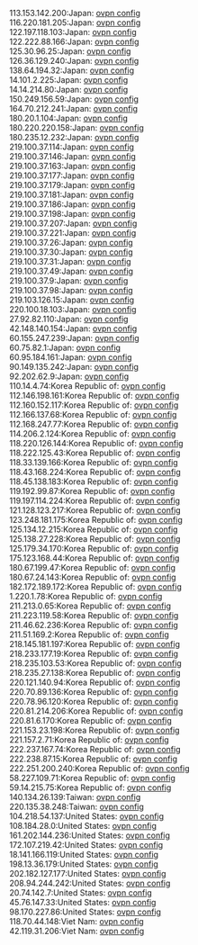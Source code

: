 113.153.142.200:Japan: [ovpn config](vpn/113_153_142_200.ovpn)  
116.220.181.205:Japan: [ovpn config](vpn/116_220_181_205.ovpn)  
122.197.118.103:Japan: [ovpn config](vpn/122_197_118_103.ovpn)  
122.222.88.166:Japan: [ovpn config](vpn/122_222_88_166.ovpn)  
125.30.96.25:Japan: [ovpn config](vpn/125_30_96_25.ovpn)  
126.36.129.240:Japan: [ovpn config](vpn/126_36_129_240.ovpn)  
138.64.194.32:Japan: [ovpn config](vpn/138_64_194_32.ovpn)  
14.101.2.225:Japan: [ovpn config](vpn/14_101_2_225.ovpn)  
14.14.214.80:Japan: [ovpn config](vpn/14_14_214_80.ovpn)  
150.249.156.59:Japan: [ovpn config](vpn/150_249_156_59.ovpn)  
164.70.212.241:Japan: [ovpn config](vpn/164_70_212_241.ovpn)  
180.20.1.104:Japan: [ovpn config](vpn/180_20_1_104.ovpn)  
180.220.220.158:Japan: [ovpn config](vpn/180_220_220_158.ovpn)  
180.235.12.232:Japan: [ovpn config](vpn/180_235_12_232.ovpn)  
219.100.37.114:Japan: [ovpn config](vpn/219_100_37_114.ovpn)  
219.100.37.146:Japan: [ovpn config](vpn/219_100_37_146.ovpn)  
219.100.37.163:Japan: [ovpn config](vpn/219_100_37_163.ovpn)  
219.100.37.177:Japan: [ovpn config](vpn/219_100_37_177.ovpn)  
219.100.37.179:Japan: [ovpn config](vpn/219_100_37_179.ovpn)  
219.100.37.181:Japan: [ovpn config](vpn/219_100_37_181.ovpn)  
219.100.37.186:Japan: [ovpn config](vpn/219_100_37_186.ovpn)  
219.100.37.198:Japan: [ovpn config](vpn/219_100_37_198.ovpn)  
219.100.37.207:Japan: [ovpn config](vpn/219_100_37_207.ovpn)  
219.100.37.221:Japan: [ovpn config](vpn/219_100_37_221.ovpn)  
219.100.37.26:Japan: [ovpn config](vpn/219_100_37_26.ovpn)  
219.100.37.30:Japan: [ovpn config](vpn/219_100_37_30.ovpn)  
219.100.37.31:Japan: [ovpn config](vpn/219_100_37_31.ovpn)  
219.100.37.49:Japan: [ovpn config](vpn/219_100_37_49.ovpn)  
219.100.37.9:Japan: [ovpn config](vpn/219_100_37_9.ovpn)  
219.100.37.98:Japan: [ovpn config](vpn/219_100_37_98.ovpn)  
219.103.126.15:Japan: [ovpn config](vpn/219_103_126_15.ovpn)  
220.100.18.103:Japan: [ovpn config](vpn/220_100_18_103.ovpn)  
27.92.82.110:Japan: [ovpn config](vpn/27_92_82_110.ovpn)  
42.148.140.154:Japan: [ovpn config](vpn/42_148_140_154.ovpn)  
60.155.247.239:Japan: [ovpn config](vpn/60_155_247_239.ovpn)  
60.75.82.1:Japan: [ovpn config](vpn/60_75_82_1.ovpn)  
60.95.184.161:Japan: [ovpn config](vpn/60_95_184_161.ovpn)  
90.149.135.242:Japan: [ovpn config](vpn/90_149_135_242.ovpn)  
92.202.62.9:Japan: [ovpn config](vpn/92_202_62_9.ovpn)  
110.14.4.74:Korea Republic of: [ovpn config](vpn/110_14_4_74.ovpn)  
112.146.198.161:Korea Republic of: [ovpn config](vpn/112_146_198_161.ovpn)  
112.160.152.117:Korea Republic of: [ovpn config](vpn/112_160_152_117.ovpn)  
112.166.137.68:Korea Republic of: [ovpn config](vpn/112_166_137_68.ovpn)  
112.168.247.77:Korea Republic of: [ovpn config](vpn/112_168_247_77.ovpn)  
114.206.2.124:Korea Republic of: [ovpn config](vpn/114_206_2_124.ovpn)  
118.220.126.144:Korea Republic of: [ovpn config](vpn/118_220_126_144.ovpn)  
118.222.125.43:Korea Republic of: [ovpn config](vpn/118_222_125_43.ovpn)  
118.33.139.166:Korea Republic of: [ovpn config](vpn/118_33_139_166.ovpn)  
118.43.168.224:Korea Republic of: [ovpn config](vpn/118_43_168_224.ovpn)  
118.45.138.183:Korea Republic of: [ovpn config](vpn/118_45_138_183.ovpn)  
119.192.99.87:Korea Republic of: [ovpn config](vpn/119_192_99_87.ovpn)  
119.197.114.224:Korea Republic of: [ovpn config](vpn/119_197_114_224.ovpn)  
121.128.123.217:Korea Republic of: [ovpn config](vpn/121_128_123_217.ovpn)  
123.248.181.175:Korea Republic of: [ovpn config](vpn/123_248_181_175.ovpn)  
125.134.12.215:Korea Republic of: [ovpn config](vpn/125_134_12_215.ovpn)  
125.138.27.228:Korea Republic of: [ovpn config](vpn/125_138_27_228.ovpn)  
125.179.34.170:Korea Republic of: [ovpn config](vpn/125_179_34_170.ovpn)  
175.123.168.44:Korea Republic of: [ovpn config](vpn/175_123_168_44.ovpn)  
180.67.199.47:Korea Republic of: [ovpn config](vpn/180_67_199_47.ovpn)  
180.67.24.143:Korea Republic of: [ovpn config](vpn/180_67_24_143.ovpn)  
182.172.189.172:Korea Republic of: [ovpn config](vpn/182_172_189_172.ovpn)  
1.220.1.78:Korea Republic of: [ovpn config](vpn/1_220_1_78.ovpn)  
211.213.0.65:Korea Republic of: [ovpn config](vpn/211_213_0_65.ovpn)  
211.223.119.58:Korea Republic of: [ovpn config](vpn/211_223_119_58.ovpn)  
211.46.62.236:Korea Republic of: [ovpn config](vpn/211_46_62_236.ovpn)  
211.51.169.2:Korea Republic of: [ovpn config](vpn/211_51_169_2.ovpn)  
218.145.181.197:Korea Republic of: [ovpn config](vpn/218_145_181_197.ovpn)  
218.233.177.19:Korea Republic of: [ovpn config](vpn/218_233_177_19.ovpn)  
218.235.103.53:Korea Republic of: [ovpn config](vpn/218_235_103_53.ovpn)  
218.235.27.138:Korea Republic of: [ovpn config](vpn/218_235_27_138.ovpn)  
220.121.140.94:Korea Republic of: [ovpn config](vpn/220_121_140_94.ovpn)  
220.70.89.136:Korea Republic of: [ovpn config](vpn/220_70_89_136.ovpn)  
220.78.96.120:Korea Republic of: [ovpn config](vpn/220_78_96_120.ovpn)  
220.81.214.206:Korea Republic of: [ovpn config](vpn/220_81_214_206.ovpn)  
220.81.6.170:Korea Republic of: [ovpn config](vpn/220_81_6_170.ovpn)  
221.153.23.198:Korea Republic of: [ovpn config](vpn/221_153_23_198.ovpn)  
221.157.2.71:Korea Republic of: [ovpn config](vpn/221_157_2_71.ovpn)  
222.237.167.74:Korea Republic of: [ovpn config](vpn/222_237_167_74.ovpn)  
222.238.87.15:Korea Republic of: [ovpn config](vpn/222_238_87_15.ovpn)  
222.251.200.240:Korea Republic of: [ovpn config](vpn/222_251_200_240.ovpn)  
58.227.109.71:Korea Republic of: [ovpn config](vpn/58_227_109_71.ovpn)  
59.14.215.75:Korea Republic of: [ovpn config](vpn/59_14_215_75.ovpn)  
140.134.26.139:Taiwan: [ovpn config](vpn/140_134_26_139.ovpn)  
220.135.38.248:Taiwan: [ovpn config](vpn/220_135_38_248.ovpn)  
104.218.54.137:United States: [ovpn config](vpn/104_218_54_137.ovpn)  
108.184.28.0:United States: [ovpn config](vpn/108_184_28_0.ovpn)  
161.202.144.236:United States: [ovpn config](vpn/161_202_144_236.ovpn)  
172.107.219.42:United States: [ovpn config](vpn/172_107_219_42.ovpn)  
18.141.166.119:United States: [ovpn config](vpn/18_141_166_119.ovpn)  
198.13.36.179:United States: [ovpn config](vpn/198_13_36_179.ovpn)  
202.182.127.177:United States: [ovpn config](vpn/202_182_127_177.ovpn)  
208.94.244.242:United States: [ovpn config](vpn/208_94_244_242.ovpn)  
20.74.142.7:United States: [ovpn config](vpn/20_74_142_7.ovpn)  
45.76.147.33:United States: [ovpn config](vpn/45_76_147_33.ovpn)  
98.170.227.86:United States: [ovpn config](vpn/98_170_227_86.ovpn)  
118.70.44.148:Viet Nam: [ovpn config](vpn/118_70_44_148.ovpn)  
42.119.31.206:Viet Nam: [ovpn config](vpn/42_119_31_206.ovpn)  
